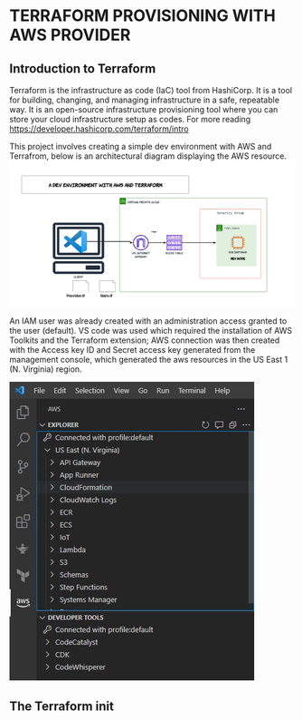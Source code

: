 # TERRAFORM PROVISIONING WITH AWS PROVIDER
## Introduction to Terraform
Terraform is the infrastructure as code (IaC) tool from HashiCorp. It is a tool for building, changing, and managing infrastructure in a safe, repeatable way.
It is an open-source infrastructure provisioning tool where you can store your cloud infrastructure setup as codes. For more reading https://developer.hashicorp.com/terraform/intro


This project involves creating a simple dev environment with AWS and Terrafrom, below is an architectural diagram displaying the AWS resource.
![Alt text](<architectural diagram.png>)

An IAM user was already created with an administration access granted to the user (default).
VS code was used which required the installation of AWS Toolkits and the Terraform extension; AWS connection was then created with the Access key ID and Secret access key generated from the management console, which generated the aws resources in the US East 1 (N. Virginia) region.

![connection](<aws terraform connection and resource.jpeg>)

## The Terraform init


